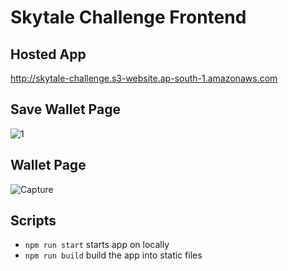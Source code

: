# Skytale Challenge Frontend

## Hosted App

http://skytale-challenge.s3-website.ap-south-1.amazonaws.com

## Save Wallet Page
![1](https://user-images.githubusercontent.com/49357594/145720249-fe4d2375-6fa5-4e8f-b527-644da53b8772.PNG)

## Wallet Page
![Capture](https://user-images.githubusercontent.com/49357594/145721856-3c5ce14e-3bd1-4e2e-91e0-6b35ea3f9656.PNG)


## Scripts

-   `npm run start` starts app on locally
-   `npm run build` build the app into static files
